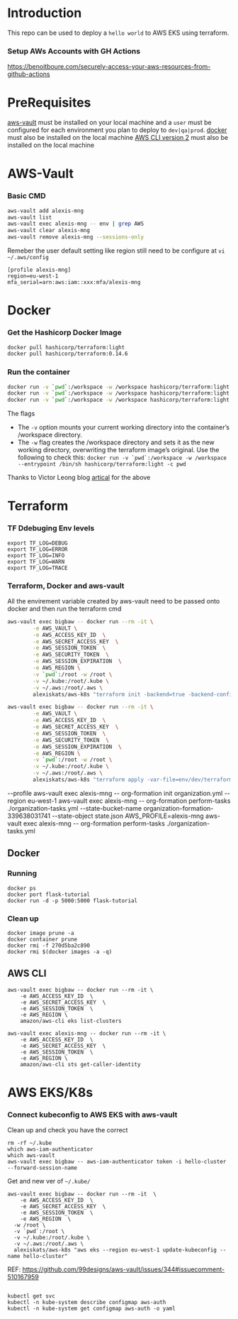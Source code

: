 # Introduction
This repo can be used to deploy a  ```hello world``` to AWS EKS using terraform.

### Setup AWs Accounts with GH Actions 
https://benoitboure.com/securely-access-your-aws-resources-from-github-actions

# PreRequisites 
 [aws-vault](https://github.com/99designs/aws-vault) must be installed on your local machine and a ```user``` must be configured for each environment you plan to deploy to ```dev|qa|prod```.
 [docker](https://docs.docker.com/get-docker/) must also be installed on the local machine
 [AWS CLI version 2](https://docs.aws.amazon.com/cli/latest/userguide/install-cliv2.html) must also be installed on the local machine

# AWS-Vault
### Basic CMD
```sh
aws-vault add alexis-mng
aws-vault list
aws-vault exec alexis-mng -- env | grep AWS
aws-vault clear alexis-mng
aws-vault remove alexis-mng --sessions-only
```
Remeber the user default setting like region still need to be configure at ```vi ~/.aws/config```
```
[profile alexis-mng]
region=eu-west-1
mfa_serial=arn:aws:iam::xxx:mfa/alexis-mng
```
# Docker
### Get the Hashicorp Docker Image
```sh
docker pull hashicorp/terraform:light
docker pull hashicorp/terraform:0.14.6
```
### Run the container
```sh
docker run -v `pwd`:/workspace -w /workspace hashicorp/terraform:light init
docker run -v `pwd`:/workspace -w /workspace hashicorp/terraform:light apply
docker run -v `pwd`:/workspace -w /workspace hashicorp/terraform:light destroy
```
The flags
  - The ```-v``` option mounts your current working directory into the container’s /workspace directory.
  - The ```-w``` flag creates the /workspace directory and sets it as the new working directory, overwriting the terraform image’s original.
Use the following to check this: ```docker run -v `pwd`:/workspace -w /workspace --entrypoint /bin/sh hashicorp/terraform:light -c pwd```

Thanks to Victor Leong blog [artical](https://www.vic-l.com/terraform-with-docker) for the above

# Terraform
### TF Ddebuging Env levels
```
export TF_LOG=DEBUG
export TF_LOG=ERROR
export TF_LOG=INFO
export TF_LOG=WARN
export TF_LOG=TRACE
```
### Terraform, Docker and aws-vault
All the envirement variable created by aws-vault need to be passed onto docker and then run the terraform cmd
```sh
aws-vault exec bigbaw -- docker run --rm -it \
        -e AWS_VAULT \
        -e AWS_ACCESS_KEY_ID  \
        -e AWS_SECRET_ACCESS_KEY  \
        -e AWS_SESSION_TOKEN  \
        -e AWS_SECURITY_TOKEN  \
        -e AWS_SESSION_EXPIRATION  \
        -e AWS_REGION \
        -v `pwd`:/root -w /root \
        -v ~/.kube:/root/.kube \
        -v ~/.aws:/root/.aws \
        alexiskats/aws-k8s "terraform init -backend=true -backend-config=env/dev/backend.tfvars"

aws-vault exec bigbaw -- docker run --rm -it \
        -e AWS_VAULT \
        -e AWS_ACCESS_KEY_ID  \
        -e AWS_SECRET_ACCESS_KEY  \
        -e AWS_SESSION_TOKEN  \
        -e AWS_SECURITY_TOKEN  \
        -e AWS_SESSION_EXPIRATION  \
        -e AWS_REGION \
        -v `pwd`:/root -w /root \
        -v ~/.kube:/root/.kube \
        -v ~/.aws:/root/.aws \
        alexiskats/aws-k8s "terraform apply -var-file=env/dev/terraform.tfvars"
```
--profile
aws-vault exec alexis-mng -- org-formation init organization.yml --region eu-west-1
aws-vault exec alexis-mng -- org-formation perform-tasks ./organization-tasks.yml --state-bucket-name organization-formation-339638031741 --state-object state.json
AWS_PROFILE=alexis-mng
aws-vault exec alexis-mng -- org-formation perform-tasks ./organization-tasks.yml

## Docker
### Running
```
docker ps
docker port flask-tutorial
docker run -d -p 5000:5000 flask-tutorial
```
### Clean up
```
docker image prune -a
docker container prune
docker rmi -f 270d5ba2c890
docker rmi $(docker images -a -q)
```
## AWS CLI
```
aws-vault exec bigbaw -- docker run --rm -it \
	-e AWS_ACCESS_KEY_ID  \
	-e AWS_SECRET_ACCESS_KEY  \
	-e AWS_SESSION_TOKEN  \
	-e AWS_REGION \
	amazon/aws-cli eks list-clusters
```

```
aws-vault exec alexis-mng -- docker run --rm -it \
	-e AWS_ACCESS_KEY_ID  \
	-e AWS_SECRET_ACCESS_KEY  \
	-e AWS_SESSION_TOKEN  \
	-e AWS_REGION \
	amazon/aws-cli sts get-caller-identity
```
# AWS EKS/K8s
### Connect kubeconfig to AWS EKS with aws-vault
Clean up and check you have the correct 
```
rm -rf ~/.kube
which aws-iam-authenticator
which aws-vault
aws-vault exec bigbaw -- aws-iam-authenticator token -i hello-cluster --forward-session-name
```
Get and new ver of ```~/.kube/```
```
aws-vault exec bigbaw -- docker run --rm -it  \
	-e AWS_ACCESS_KEY_ID  \
	-e AWS_SECRET_ACCESS_KEY  \
	-e AWS_SESSION_TOKEN  \
	-e AWS_REGION  \
  -w /root \
  -v `pwd`:/root \
  -v ~/.kube:/root/.kube \
  -v ~/.aws:/root/.aws \
  alexiskats/aws-k8s "aws eks --region eu-west-1 update-kubeconfig --name hello-cluster"
```
REF: https://github.com/99designs/aws-vault/issues/344#issuecomment-510167959
```

kubectl get svc
kubectl -n kube-system describe configmap aws-auth
kubectl -n kube-system get configmap aws-auth -o yaml
```
